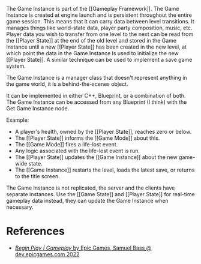 The Game Instance is part of the [[Gameplay Framework]].
The Game Instance is created at engine launch and is persistent throughout the entire game session.
This means that it can carry data between level transitions.
It manages things like world-state data, player party composition, music, etc.
Player data you wish to transfer from one level to the next can be read from the [[Player State]] at the end of the old level and stored in the Game Instance until a new [[Player State]] has been created in the new level, at which point the data in the Game Instance is used to initialize the new [[Player State]].
A similar technique can be used to implement a save game system.

The Game Instance is a manager class that doesn't represent anything in the game world,
it is a behind-the-scenes object.

It can be implemented in either C++, Blueprint, or a combination of both.
The Game Instance can be accessed from any Blueprint (I think) with the Get Game Instance node.

Example:
- A player's health, owned by the [[Player State]], reaches zero or below.
- The [[Player State]] informs the [[Game Mode]] about this.
- The [[Game Mode]] fires a life-lost event.
- Any logic associated with the life-lost event is run.
- The [[Player State]] updates the [[Game Instance]] about the new game-wide state.
- The [[Game Instance]] restarts the level, loads the latest save, or returns to the title screen.

The Game Instance is not replicated,
the server and the clients have separate instances.
Use the [[Game State]] and [[Player State]] for real-time gameplay data instead,
they can update the Game Instance when necessary.


# References

- [_Begin Play | Gameplay_ by Epic Games, Samuel Bass @ dev.epicgames.com 2022](https://dev.epicgames.com/community/learning/tutorials/l21z/unreal-engine-begin-play-gameplay)
